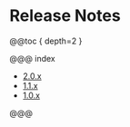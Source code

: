 # Release Notes

@@toc { depth=2 }

@@@ index

* [2.0.x](2.0.x.md)
* [1.1.x](1.1.x.md)
* [1.0.x](1.0.x.md)

@@@
